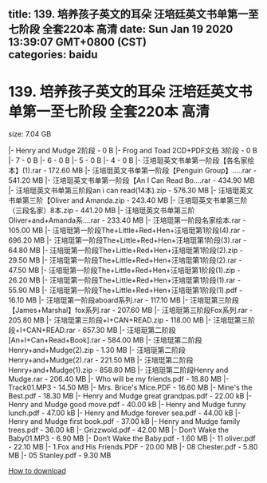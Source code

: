 
title: 139. 培养孩子英文的耳朵 汪培廷英文书单第一至七阶段 全套220本 高清
date: Sun Jan 19 2020 13:39:07 GMT+0800 (CST)    
categories: baidu
---

# 139. 培养孩子英文的耳朵 汪培廷英文书单第一至七阶段 全套220本 高清
size: 7.04 GB
 
 
|- Henry and Mudge  2阶段 - 0 B
|- Frog and Toad 2CD+PDF文档 3阶段 - 0 B
|- 7 - 0 B
|- 6 - 0 B
|- 5 - 0 B
|- 4 - 0 B
|- 汪培珽英文书单第一阶段【各名家绘本】(1).rar - 172.60 MB
|- 汪培珽英文书单第一阶段【Penguin Group】.....rar - 541.20 MB
|- 汪培珽英文书单第一阶段【An I Can Read Bo....rar - 434.90 MB
|- 汪培珽英文书单第三阶段an i can read(14本).zip - 576.30 MB
|- 汪培珽英文书单第三阶【Oliver and Amanda.zip - 243.40 MB
|- 汪培珽英文书单第三阶（三段名家）8本.zip - 441.20 MB
|- 汪培珽英文书单第三阶Oliver+and+Amanda系....rar - 233.40 MB
|- 汪培珽第一阶段名家绘本.rar - 105.00 MB
|- 汪培珽第一阶段The+Little+Red+Hen+汪培珽第1阶段(4).rar - 696.20 MB
|- 汪培珽第一阶段The+Little+Red+Hen+汪培珽第1阶段(3).rar - 64.80 MB
|- 汪培珽第一阶段The+Little+Red+Hen+汪培珽第1阶段(2).zip - 29.50 MB
|- 汪培珽第一阶段The+Little+Red+Hen+汪培珽第1阶段(2).rar - 47.50 MB
|- 汪培珽第一阶段The+Little+Red+Hen+汪培珽第1阶段(1).zip - 26.20 MB
|- 汪培珽第一阶段The+Little+Red+Hen+汪培珽第1阶段(1).rar - 55.90 MB
|- 汪培珽第一阶段The+Little+Red+Hen+汪培珽第1阶段(1).pdf - 16.10 MB
|- 汪培珽第一阶段aboard系列.rar - 117.10 MB
|- 汪培珽第三阶段【James+Marshal】fox系列.rar - 207.60 MB
|- 汪培珽第三阶段Fox系列.rar - 205.80 MB
|- 汪培珽第三阶段+I+CAN+READ.zip - 118.00 MB
|- 汪培珽第三阶段+I+CAN+READ.rar - 657.30 MB
|- 汪培珽第二阶段[An+I+Can+Read+Book].rar - 584.00 MB
|- 汪培珽第二阶段Henry+and+Mudge(2).zip - 1.30 MB
|- 汪培珽第二阶段Henry+and+Mudge(2).rar - 221.50 MB
|- 汪培珽第二阶段Henry+and+Mudge(1).zip - 858.80 MB
|- 汪培珽第二阶段Henry and Mudge.rar - 206.40 MB
|- Who will be my friends.pdf - 18.80 MB
|- Track01.MP3 - 14.50 MB
|- Mrs. Brice's Mice.PDF - 16.60 MB
|- Mine's the Best.pdf - 18.30 MB
|- Henry and Mudge great grandpas.pdf - 22.00 kB
|- Henry and Mudge good move.pdf - 40.00 kB
|- Henry and Mudge funny lunch.pdf - 47.00 kB
|- Henry and Mudge forever sea.pdf - 44.00 kB
|- Henry and Mudge first book.pdf - 37.00 kB
|- Henry and Mudge family trees.pdf - 36.00 kB
|- Grizzwold.pdf - 42.00 MB
|- Don‘t Wake the Baby01.MP3 - 6.90 MB
|- Don‘t Wake the Baby.pdf - 1.60 MB
|- 11 oliver.pdf - 22.10 MB
|- 1.Fox and His Friends.PDF - 20.00 MB
|- 08 Chester.pdf - 5.80 MB
|- 05 Stanley.pdf - 9.30 MB

[How to download](https://bpcam.bemobtrk.com/go/2ceec3aa-1ca2-46d6-b9ff-aaa5c184517c?jno=4355)